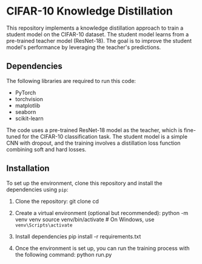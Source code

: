 # CIFAR-10 Knowledge Distillation

This repository implements a knowledge distillation approach to train a student model on the CIFAR-10 dataset. The student model learns from a pre-trained teacher model (ResNet-18). The goal is to improve the student model's performance by leveraging the teacher's predictions.

## Dependencies

The following libraries are required to run this code:

- PyTorch
- torchvision
- matplotlib
- seaborn
- scikit-learn

The code uses a pre-trained ResNet-18 model as the teacher, which is fine-tuned for the CIFAR-10 classification task. The student model is a simple CNN with dropout, and the training involves a distillation loss function combining soft and hard losses.

## Installation

To set up the environment, clone this repository and install the dependencies using `pip`:

1. Clone the repository:
   git clone <repository-url>
   cd <repository-directory>
   
2. Create a virtual environment (optional but recommended):
   python -m venv venv
   source venv/bin/activate  # On Windows, use `venv\Scripts\activate`

3. Install dependencies
   pip install -r requirements.txt

4. Once the environment is set up, you can run the training process with the following command:
   python run.py
